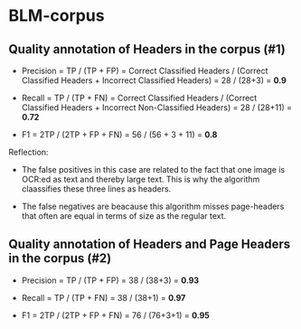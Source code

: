 # BLM-corpus

## Quality annotation of Headers in the corpus (#1)

* Precision = TP / (TP + FP) = Correct Classified Headers / (Correct Classified Headers + Incorrect Classified Headers) = 28 / (28+3) = **0.9**

* Recall = TP / (TP + FN) = Correct Classified Headers / (Correct Classified Headers + Incorrect Non-Classified Headers) = 28 / (28+11) = **0.72**

* F1 = 2TP / (2TP + FP + FN) = 56 / (56 + 3 + 11) = **0.8**


Reflection:
* The false positives in this case are related to the fact that one image is OCR:ed as text and thereby large text. This is why the algorithm claassifies these three lines as headers. 

* The false negatives are beacause this algorithm misses page-headers that often are equal in terms of size as the regular text.



## Quality annotation of Headers and Page Headers in the corpus (#2)
* Precision = TP / (TP + FP) = 38 / (38+3) = **0.93**

* Recall = TP / (TP + FN) = 38 / (38+1) = **0.97**

* F1 = 2TP / (2TP + FP + FN) = 76 / (76+3+1) = **0.95**
